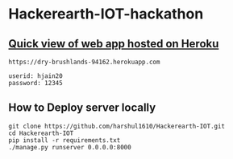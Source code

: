 # Hackerearth-IOT-hackathon

## [Quick view of web app hosted on Heroku](https://dry-brushlands-94162.herokuapp.com)
```
https://dry-brushlands-94162.herokuapp.com

userid: hjain20
password: 12345
```

## How to Deploy server locally
```
git clone https://github.com/harshul1610/Hackerearth-IOT.git
cd Hackerearth-IOT
pip install -r requirements.txt
./manage.py runserver 0.0.0.0:8000
```
